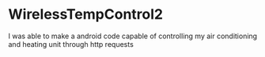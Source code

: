 # WirelessTempControl2
I was able to make a android code capable of controlling my air conditioning and heating unit through http requests

